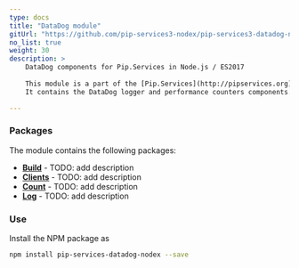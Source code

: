 ```yaml
---
type: docs
title: "DataDog module"
gitUrl: "https://github.com/pip-services3-nodex/pip-services3-datadog-nodex"
no_list: true
weight: 30
description: > 
    DataDog components for Pip.Services in Node.js / ES2017
   
    This module is a part of the [Pip.Services](http://pipservices.org) polyglot microservices toolkit.
	It contains the DataDog logger and performance counters components.

---
```



### Packages

The module contains the following packages:

- [**Build**](build) - TODO: add description
- [**Clients**](clients) - TODO: add description
- [**Count**](count) - TODO: add description
- [**Log**](log) - TODO: add description


### Use

Install the NPM package as
```bash
npm install pip-services-datadog-nodex --save
```